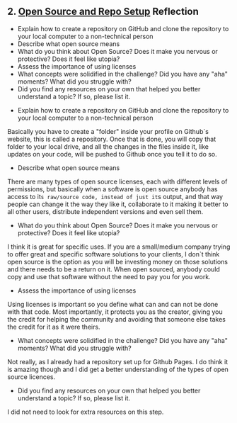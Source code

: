 ## 2. [Open Source and Repo Setup](2_set_up_repo/readme.md) Reflection

* Explain how to create a repository on GitHub and clone the repository to your local computer to a non-technical person
* Describe what open source means
* What do you think about Open Source? Does it make you nervous or protective? Does it feel like utopia?
* Assess the importance of using licenses
* What concepts were solidified in the challenge? Did you have any "aha" moments? What did you struggle with?
* Did you find any resources on your own that helped you better understand a topic? If so, please list it.

<!-- Add your reflection here. Remove the comment markers -->

* Explain how to create a repository on GitHub and clone the repository to your local computer to a non-technical person

Basically you have to create a "folder" inside your profile on Github`s website, this is called a repository. Once that is done, you will copy that folder to your local drive, and all the changes in the files inside it, like updates on your code, will be pushed to Github once you tell it to do so.

* Describe what open source means

There are many types of open source licenses, each with different levels of permissions, but basically when a software is open source anybody has access to it`s raw/source code, instead of just it`s output, and that way people can change it the way they like it, collaborate to it making it better to all other users, distribute independent versions and even sell them.

* What do you think about Open Source? Does it make you nervous or protective? Does it feel like utopia?

I think it is great for specific uses. If you are a small/medium company trying to offer great and specific software solutions to your clients, I don`t think open source is the option as you will be investing money on those solutions and there needs to be a return on it. When open sourced, anybody could copy and use that software without the need to pay you for you work.

* Assess the importance of using licenses

Using licenses is important so you define what can and can not be done with that code. Most importantly, it protects you as the creator, giving you the credit for helping the community and avoiding that someone else takes the credit for it as it were theirs.

* What concepts were solidified in the challenge? Did you have any "aha" moments? What did you struggle with?

Not really, as I already had a repository set up for Github Pages. I do think it is amazing though and I did get a better understanding of the types of open source licences.

* Did you find any resources on your own that helped you better understand a topic? If so, please list it.

I did not need to look for extra resources on this step.
